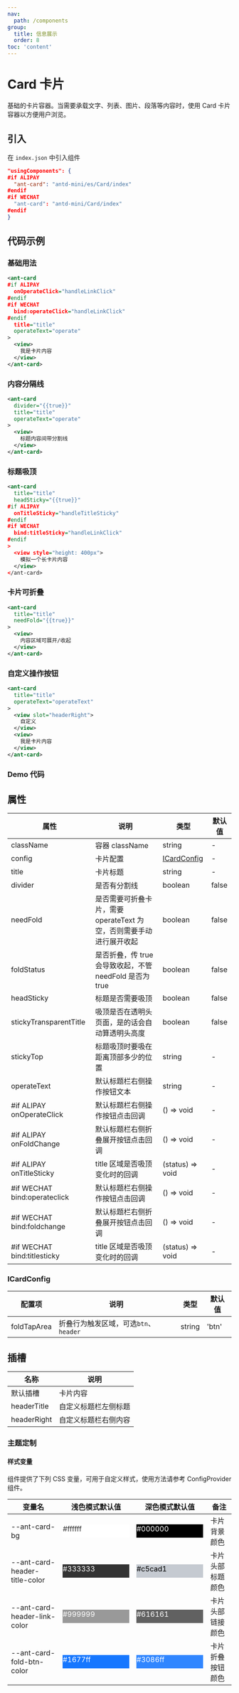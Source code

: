 ```yaml
---
nav:
  path: /components
group:
  title: 信息展示
  order: 8
toc: 'content'
---
```


# Card 卡片

基础的卡片容器。当需要承载文字、列表、图片、段落等内容时，使用 Card 卡片容器以方便用户浏览。

## 引入

在 `index.json` 中引入组件

```json
"usingComponents": {
#if ALIPAY
  "ant-card": "antd-mini/es/Card/index"
#endif
#if WECHAT
  "ant-card": "antd-mini/Card/index"
#endif
}
```

## 代码示例

### 基础用法

```xml
<ant-card
#if ALIPAY
  onOperateClick="handleLinkClick"
#endif
#if WECHAT
  bind:operateClick="handleLinkClick"
#endif
  title="title"
  operateText="operate"
>
  <view>
    我是卡片内容
  </view>
</ant-card>
```

### 内容分隔线

```xml
<ant-card
  divider="{{true}}"
  title="title"
  operateText="operate"
>
  <view>
    标题内容间带分割线
  </view>
</ant-card>
```

### 标题吸顶

```xml
<ant-card
  title="title"
  headSticky="{{true}}"
#if ALIPAY
  onTitleSticky="handleTitleSticky"
#endif
#if WECHAT
  bind:titleSticky="handleLinkClick"
#endif
>
  <view style="height: 400px">
    模拟一个长卡片内容
  </view>
</ant-card>
```

### 卡片可折叠

```xml
<ant-card
  title="title"
  needFold="{{true}}"
>
  <view>
    内容区域可展开/收起
  </view>
</ant-card>
```

### 自定义操作按钮

```xml
<ant-card
  title="title"
  operateText="operateText"
>
  <view slot="headerRight">
    自定义
  </view>
  <view>
    我是卡片内容
  </view>
</ant-card>
```

### Demo 代码

<code src="../../demo/pages/Card/index"></code>

## 属性

| 属性                         | 说明                                                                | 类型                        | 默认值 |
| ---------------------------- | ------------------------------------------------------------------- | --------------------------- | ------ |
| className                    | 容器 className                                                      | string                      | -      |
| config                       | 卡片配置                                                            | [ICardConfig](#ICardConfig) | -      |
| title                        | 卡片标题                                                            | string                      | -      |
| divider                      | 是否有分割线                                                        | boolean                     | false  |
| needFold                     | 是否需要可折叠卡片，需要 operateText 为空，否则需要手动进行展开收起 | boolean                     | false  |
| foldStatus                   | 是否折叠，传 true 会导致收起，不管 needFold 是否为 true             | boolean                     | false  |
| headSticky                   | 标题是否需要吸顶                                                    | boolean                     | false  |
| stickyTransparentTitle       | 吸顶是否在透明头页面，是的话会自动算透明头高度                      | boolean                     | false  |
| stickyTop                    | 标题吸顶时要吸在距离顶部多少的位置                                  | string                      | -      |
| operateText                  | 默认标题栏右侧操作按钮文本                                          | string                      | -      |
| #if ALIPAY onOperateClick    | 默认标题栏右侧操作按钮点击回调                                      | () => void                  | -      |
| #if ALIPAY onFoldChange      | 默认标题栏右侧折叠展开按钮点击回调                                  | () => void                  | -      |
| #if ALIPAY onTitleSticky     | title 区域是否吸顶变化时的回调                                      | (status) => void            | -      |
| #if WECHAT bind:operateclick | 默认标题栏右侧操作按钮点击回调                                      | () => void                  | -      |
| #if WECHAT bind:foldchange   | 默认标题栏右侧折叠展开按钮点击回调                                  | () => void                  | -      |
| #if WECHAT bind:titlesticky  | title 区域是否吸顶变化时的回调                                      | (status) => void            | -      |

### ICardConfig

| 配置项      | 说明                                  | 类型   | 默认值 |
| ----------- | ------------------------------------- | ------ | ------ |
| foldTapArea | 折叠行为触发区域，可选`btn`、`header` | string | 'btn'  |

## 插槽

| 名称        | 说明                 |
| ----------- | -------------------- |
| 默认插槽    | 卡片内容             |
| headerTitle | 自定义标题栏左侧标题 |
| headerRight | 自定义标题栏右侧内容 |

### 主题定制

#### 样式变量

组件提供了下列 CSS 变量，可用于自定义样式，使用方法请参考 ConfigProvider 组件。

| 变量名                        | 浅色模式默认值                                                                                    | 深色模式默认值                                                                                    | 备注             |
| ----------------------------- | ------------------------------------------------------------------------------------------------- | ------------------------------------------------------------------------------------------------- | ---------------- |
| --ant-card-bg                 | <div style="width: 150px; height: 30px; background-color: #ffffff; color: #333333;">#ffffff</div> | <div style="width: 150px; height: 30px; background-color: #000000; color: #ffffff;">#000000</div> | 卡片背景颜色     |
| --ant-card-header-title-color | <div style="width: 150px; height: 30px; background-color: #333333; color: #ffffff;">#333333</div> | <div style="width: 150px; height: 30px; background-color: #c5cad1; color: #000000;">#c5cad1</div> | 卡片头部标题颜色 |
| --ant-card-header-link-color  | <div style="width: 150px; height: 30px; background-color: #999999; color: #ffffff;">#999999</div> | <div style="width: 150px; height: 30px; background-color: #616161; color: #ffffff;">#616161</div> | 卡片头部链接颜色 |
| --ant-card-fold-btn-color     | <div style="width: 150px; height: 30px; background-color: #1677ff; color: #ffffff;">#1677ff</div> | <div style="width: 150px; height: 30px; background-color: #3086ff; color: #ffffff;">#3086ff</div> | 卡片折叠按钮颜色 |
